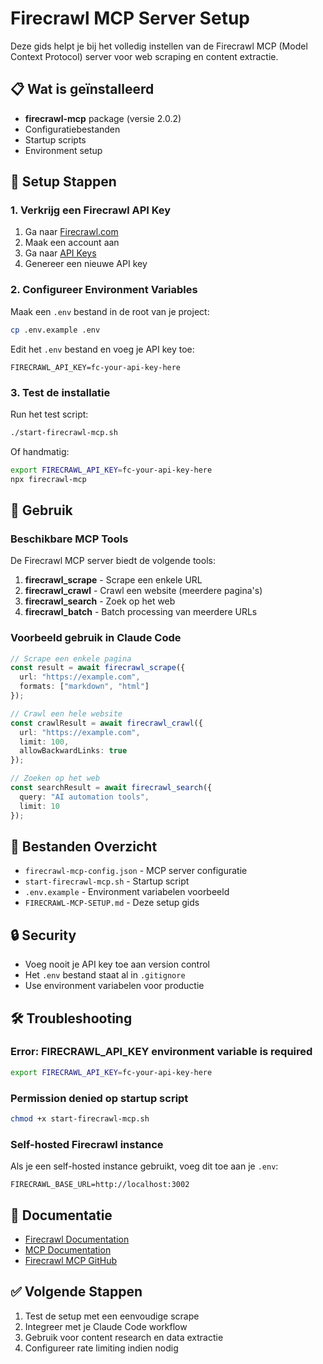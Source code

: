 # Firecrawl MCP Server Setup

Deze gids helpt je bij het volledig instellen van de Firecrawl MCP (Model Context Protocol) server voor web scraping en content extractie.

## 📋 Wat is geïnstalleerd

- **firecrawl-mcp** package (versie 2.0.2)
- Configuratiebestanden
- Startup scripts
- Environment setup

## 🔧 Setup Stappen

### 1. Verkrijg een Firecrawl API Key

1. Ga naar [Firecrawl.com](https://firecrawl.com)
2. Maak een account aan
3. Ga naar [API Keys](https://firecrawl.com/app/api-keys)
4. Genereer een nieuwe API key

### 2. Configureer Environment Variables

Maak een `.env` bestand in de root van je project:

```bash
cp .env.example .env
```

Edit het `.env` bestand en voeg je API key toe:

```env
FIRECRAWL_API_KEY=fc-your-api-key-here
```

### 3. Test de installatie

Run het test script:

```bash
./start-firecrawl-mcp.sh
```

Of handmatig:

```bash
export FIRECRAWL_API_KEY=fc-your-api-key-here
npx firecrawl-mcp
```

## 🚀 Gebruik

### Beschikbare MCP Tools

De Firecrawl MCP server biedt de volgende tools:

1. **firecrawl_scrape** - Scrape een enkele URL
2. **firecrawl_crawl** - Crawl een website (meerdere pagina's)
3. **firecrawl_search** - Zoek op het web
4. **firecrawl_batch** - Batch processing van meerdere URLs

### Voorbeeld gebruik in Claude Code

```typescript
// Scrape een enkele pagina
const result = await firecrawl_scrape({
  url: "https://example.com",
  formats: ["markdown", "html"]
});

// Crawl een hele website
const crawlResult = await firecrawl_crawl({
  url: "https://example.com",
  limit: 100,
  allowBackwardLinks: true
});

// Zoeken op het web
const searchResult = await firecrawl_search({
  query: "AI automation tools",
  limit: 10
});
```

## 📁 Bestanden Overzicht

- `firecrawl-mcp-config.json` - MCP server configuratie
- `start-firecrawl-mcp.sh` - Startup script
- `.env.example` - Environment variabelen voorbeeld
- `FIRECRAWL-MCP-SETUP.md` - Deze setup gids

## 🔒 Security

- Voeg nooit je API key toe aan version control
- Het `.env` bestand staat al in `.gitignore`
- Use environment variabelen voor productie

## 🛠 Troubleshooting

### Error: FIRECRAWL_API_KEY environment variable is required

```bash
export FIRECRAWL_API_KEY=fc-your-api-key-here
```

### Permission denied op startup script

```bash
chmod +x start-firecrawl-mcp.sh
```

### Self-hosted Firecrawl instance

Als je een self-hosted instance gebruikt, voeg dit toe aan je `.env`:

```env
FIRECRAWL_BASE_URL=http://localhost:3002
```

## 📖 Documentatie

- [Firecrawl Documentation](https://docs.firecrawl.com)
- [MCP Documentation](https://modelcontextprotocol.io)
- [Firecrawl MCP GitHub](https://github.com/mendable-dev/firecrawl)

## ✅ Volgende Stappen

1. Test de setup met een eenvoudige scrape
2. Integreer met je Claude Code workflow
3. Gebruik voor content research en data extractie
4. Configureer rate limiting indien nodig